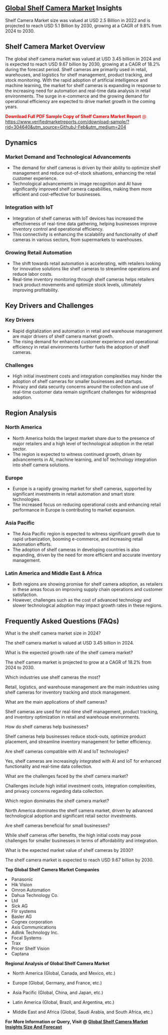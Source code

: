 <h2><a href="https://www.verifiedmarketreports.com/download-sample/?rid=304640&amp;utm_source=GithubJ&amp;utm_medium=204" target="_blank">Global Shelf Camera Market</a> Insights</h2><p>Shelf Camera Market size was valued at USD 2.5 Billion in 2022 and is projected to reach USD 5.1 Billion by 2030, growing at a CAGR of 9.8% from 2024 to 2030.</p><p> <h2>Shelf Camera Market Overview</h2> <p>The global shelf camera market was valued at USD 3.45 billion in 2024 and is expected to reach USD 9.67 billion by 2030, growing at a CAGR of 18.2% during the forecast period. Shelf cameras are primarily used in retail, warehouses, and logistics for shelf management, product tracking, and stock monitoring. With the rapid adoption of artificial intelligence and machine learning, the market for shelf cameras is expanding in response to the increasing need for automation and real-time data analysis in retail environments. The surge in e-commerce and the growing demand for operational efficiency are expected to drive market growth in the coming years. <p><p><span class=""><span style="color: #ff0000;"><strong>Download Full PDF Sample Copy of Shelf Camera Market Report</strong> @ </span><a href="https://www.verifiedmarketreports.com/download-sample/?rid=304640&amp;utm_source=GithubJ-Feb&amp;utm_medium=204" target="_blank">https://www.verifiedmarketreports.com/download-sample/?rid=304640&amp;utm_source=GithubJ-Feb&amp;utm_medium=204</a></span></p></p> <h2>Dynamics</h2> <h3>Market Demand and Technological Advancements</h3> <ul> <li>The demand for shelf cameras is driven by their ability to optimize shelf management and reduce out-of-stock situations, enhancing the retail customer experience.</li> <li>Technological advancements in image recognition and AI have significantly improved shelf camera capabilities, making them more efficient and cost-effective for businesses.</li> </ul> <h3>Integration with IoT</h3> <ul> <li>Integration of shelf cameras with IoT devices has increased the effectiveness of real-time data gathering, helping businesses improve inventory control and operational efficiency.</li> <li>This connectivity is enhancing the scalability and functionality of shelf cameras in various sectors, from supermarkets to warehouses.</li> </ul> <h3>Growing Retail Automation</h3> <ul> <li>The shift towards retail automation is accelerating, with retailers looking for innovative solutions like shelf cameras to streamline operations and reduce labor costs.</li> <li>Real-time inventory monitoring through shelf cameras helps retailers track product movements and optimize stock levels, ultimately improving profitability.</li> </ul> <h2>Key Drivers and Challenges</h2> <h3>Key Drivers</h3> <ul> <li>Rapid digitalization and automation in retail and warehouse management are major drivers of shelf camera market growth.</li> <li>The rising demand for enhanced customer experience and operational efficiency in retail environments further fuels the adoption of shelf cameras.</li> </ul> <h3>Challenges</h3> <ul> <li>High initial investment costs and integration complexities may hinder the adoption of shelf cameras for smaller businesses and startups.</li> <li>Privacy and data security concerns around the collection and use of real-time customer data remain significant challenges for widespread adoption.</li> </ul> <h2>Region Analysis</h2> <h3>North America</h3> <ul> <li>North America holds the largest market share due to the presence of major retailers and a high level of technological adoption in the retail sector.</li> <li>The region is expected to witness continued growth, driven by advancements in AI, machine learning, and IoT technology integration into shelf camera solutions.</li> </ul> <h3>Europe</h3> <ul> <li>Europe is a rapidly growing market for shelf cameras, supported by significant investments in retail automation and smart store technologies.</li> <li>The increased focus on reducing operational costs and enhancing retail performance in Europe is contributing to market expansion.</li> </ul> <h3>Asia Pacific</h3> <ul> <li>The Asia Pacific region is expected to witness significant growth due to rapid urbanization, booming e-commerce, and increasing retail automation efforts.</li> <li>The adoption of shelf cameras in developing countries is also expanding, driven by the need for more efficient and accurate inventory management.</li> </ul> <h3>Latin America and Middle East & Africa</h3> <ul> <li>Both regions are showing promise for shelf camera adoption, as retailers in these areas focus on improving supply chain operations and customer satisfaction.</li> <li>However, challenges such as the cost of advanced technology and slower technological adoption may impact growth rates in these regions.</li> </ul> <h2>Frequently Asked Questions (FAQs)</h2> <p>What is the shelf camera market size in 2024?</p> <p>The shelf camera market is valued at USD 3.45 billion in 2024.</p> <p>What is the expected growth rate of the shelf camera market?</p> <p>The shelf camera market is projected to grow at a CAGR of 18.2% from 2024 to 2030.</p> <p>Which industries use shelf cameras the most?</p> <p>Retail, logistics, and warehouse management are the main industries using shelf cameras for inventory tracking and stock management.</p> <p>What are the main applications of shelf cameras?</p> <p>Shelf cameras are used for real-time shelf management, product tracking, and inventory optimization in retail and warehouse environments.</p> <p>How do shelf cameras help businesses?</p> <p>Shelf cameras help businesses reduce stock-outs, optimize product placement, and streamline inventory management for better efficiency.</p> <p>Are shelf cameras compatible with AI and IoT technologies?</p> <p>Yes, shelf cameras are increasingly integrated with AI and IoT for enhanced functionality and real-time data collection.</p> <p>What are the challenges faced by the shelf camera market?</p> <p>Challenges include high initial investment costs, integration complexities, and privacy concerns regarding data collection.</p> <p>Which region dominates the shelf camera market?</p> <p>North America dominates the shelf camera market, driven by advanced technological adoption and significant retail sector investments.</p> <p>Are shelf cameras beneficial for small businesses?</p> <p>While shelf cameras offer benefits, the high initial costs may pose challenges for smaller businesses in terms of affordability and integration.</p> <p>What is the expected market value of shelf cameras by 2030?</p> <p>The shelf camera market is expected to reach USD 9.67 billion by 2030.</p> </p><p><strong>Top Global Shelf Camera Market Companies</strong></p><div data-test-id=""><p><li>Panasonic</li><li> Hik Vision</li><li> Omron Automation</li><li> Dahua Technology Co.</li><li> Ltd</li><li> Sick AG</li><li> Flir systems</li><li> Basler AG</li><li> Cognex corporation</li><li> Axis Communications</li><li> Adlink Technology Inc.</li><li> Focal Systems</li><li> Trax</li><li> Pricer Shelf Vision</li><li> Captana</li></p><div><strong>Regional Analysis of&nbsp;Global Shelf Camera Market</strong></div><ul><li dir="ltr"><p dir="ltr">North America&nbsp;(Global, Canada, and Mexico, etc.)</p></li><li dir="ltr"><p dir="ltr">Europe (Global, Germany, and France, etc.)</p></li><li dir="ltr"><p dir="ltr">Asia Pacific&nbsp;(Global, China, and Japan, etc.)</p></li><li dir="ltr"><p dir="ltr">Latin America&nbsp;(Global, Brazil, and Argentina, etc.)</p></li><li dir="ltr">Middle East and Africa&nbsp;(Global, Saudi Arabia, and South Africa, etc.)</li></ul><p><strong>For More Information or Query, Visit @&nbsp;</strong><strong><a href="https://www.verifiedmarketreports.com/product/shelf-camera-market/?utm_source=GithubJ&amp;utm_medium=204" target="_blank">Global Shelf Camera Market Insights Size And Forecast</a></strong></p></div>
